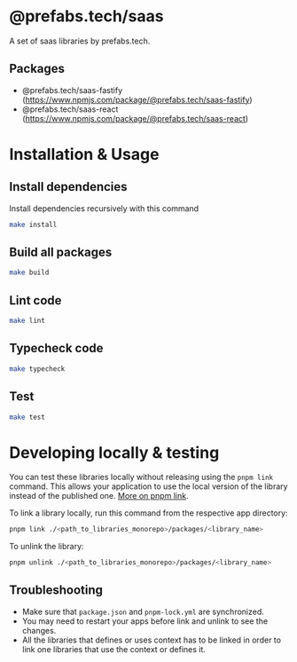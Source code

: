 # @prefabs.tech/saas
A set of saas libraries by prefabs.tech.

## Packages
  - @prefabs.tech/saas-fastify (https://www.npmjs.com/package/@prefabs.tech/saas-fastify)
  - @prefabs.tech/saas-react (https://www.npmjs.com/package/@prefabs.tech/saas-react)

# Installation & Usage
## Install dependencies
Install dependencies recursively with this command
```bash
make install
```

## Build all packages
```bash
make build
```

## Lint code
```bash
make lint
```

## Typecheck code
```bash
make typecheck
```

## Test
```bash
make test
```

# Developing locally & testing
You can test these libraries locally without releasing using the `pnpm link` command. This allows your application to use the local version of the library instead of the published one. [More on pnpm link](https://pnpm.io/cli/link).

To link a library locally, run this command from the respective app directory:
```bash
pnpm link ./<path_to_libraries_monorepo>/packages/<library_name>
```

To unlink the library:
```bash
pnpm unlink ./<path_to_libraries_monorepo>/packages/<library_name>
```

## Troubleshooting
  - Make sure that `package.json` and `pnpm-lock.yml` are synchronized.
  - You may need to restart your apps before link and unlink to see the changes.
  - All the libraries that defines or uses context has to be linked in order to link one libraries that use the context or defines it.
